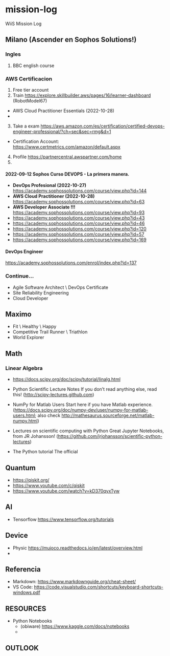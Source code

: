 # mission-log
WiiS Mission Log

## Milano (Ascender en Sophos Solutions!)

### Ingles
1. BBC english course

### AWS Certificacion
1. Free tier account
2. Train https://explore.skillbuilder.aws/pages/16/learner-dashboard (RobotModel67)
  - AWS Cloud Practitioner Essentials (2022-10-28)
  - 
3. Take a exam https://aws.amazon.com/es/certification/certified-devops-engineer-professional/?ch=sec&sec=rmg&d=1
  - Certification Account: https://www.certmetrics.com/amazon/default.aspx
4. Profile https://partnercentral.awspartner.com/home
5. 

#### 2022-09-12 Sophos Curso DEVOPS - La primera manera.
  - **DevOps Profesional (2022-10-27)** https://academy.sophossolutions.com/course/view.php?id=144
  - **AWS Cloud Practitioner (2022-10-28)** https://academy.sophossolutions.com/course/view.php?id=63
  - **AWS Developer Associate !!!** https://academy.sophossolutions.com/course/view.php?id=93
- https://academy.sophossolutions.com/course/view.php?id=43
- https://academy.sophossolutions.com/course/view.php?id=46
- https://academy.sophossolutions.com/course/view.php?id=120
- https://academy.sophossolutions.com/course/view.php?id=57
- https://academy.sophossolutions.com/course/view.php?id=169

#### DevOps Engineer
https://academy.sophossolutions.com/enrol/index.php?id=137


### Continue...
* Agile Software Architect \ DevOps Certificate
* Site Reliability Engineering
* Cloud Developer

## Maximo
- Fit \ Healthy \ Happy
- Competitive Trail Runner \ Triathlon
- World Explorer

## Math
### Linear Algebra
- https://docs.scipy.org/doc/scipy/tutorial/linalg.html

- Python Scientific Lecture Notes If you don’t read anything else, read this!
(http://scipy-lectures.github.com)
- NumPy for Matlab Users Start here if you have Matlab experience.
(https://docs.scipy.org/doc/numpy-dev/user/numpy-for-matlab-users.html; also
check http://mathesaurus.sourceforge.net/matlab-numpy.html)
- Lectures on scientific computing with Python Great Jupyter Notebooks, from JR
Johansson!
(https://github.com/jrjohansson/scientific-python-lectures)
- The Python tutorial The official

## Quantum
- https://qiskit.org/
- https://www.youtube.com/c/qiskit
- https://www.youtube.com/watch?v=kD370qyxTyw

## AI
- Tensorflow https://www.tensorflow.org/tutorials

## Device
- Physic https://mujoco.readthedocs.io/en/latest/overview.html
- 

## Referencia
- Markdown: https://www.markdownguide.org/cheat-sheet/
- VS Code: https://code.visualstudio.com/shortcuts/keyboard-shortcuts-windows.pdf

## RESOURCES
- Python Notebooks
  - (obiware) https://www.kaggle.com/docs/notebooks
  - 
## OUTLOOK
